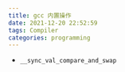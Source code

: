 ```yaml
---
title: gcc 内置操作
date: 2021-12-20 22:52:59
tags: Compiler
categories: programming
---
```


- `__sync_val_compare_and_swap`
